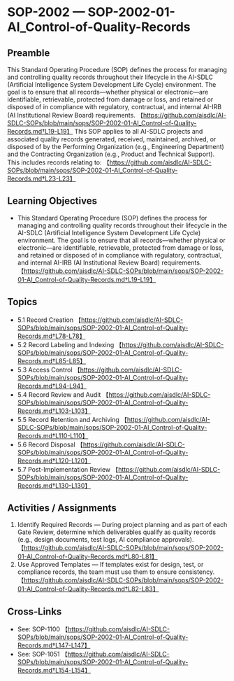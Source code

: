 # SOP-2002 — SOP-2002-01-AI\_Control-of-Quality-Records

## Preamble
This Standard Operating Procedure (SOP) defines the process for managing and controlling quality records throughout their lifecycle in the AI-SDLC (Artificial Intelligence System Development Life Cycle) environment. The goal is to ensure that all records—whether physical or electronic—are identifiable, retrievable, protected from damage or loss, and retained or disposed of in compliance with regulatory, contractual, and internal AI-IRB (AI Institutional Review Board) requirements. 【https://github.com/aisdlc/AI-SDLC-SOPs/blob/main/sops/SOP-2002-01-AI_Control-of-Quality-Records.md†L19-L19】
This SOP applies to all AI-SDLC projects and associated quality records generated, received, maintained, archived, or disposed of by the Performing Organization (e.g., Engineering Department) and the Contracting Organization (e.g., Product and Technical Support). This includes records relating to: 【https://github.com/aisdlc/AI-SDLC-SOPs/blob/main/sops/SOP-2002-01-AI_Control-of-Quality-Records.md†L23-L23】

## Learning Objectives
- This Standard Operating Procedure (SOP) defines the process for managing and controlling quality records throughout their lifecycle in the AI-SDLC (Artificial Intelligence System Development Life Cycle) environment. The goal is to ensure that all records—whether physical or electronic—are identifiable, retrievable, protected from damage or loss, and retained or disposed of in compliance with regulatory, contractual, and internal AI-IRB (AI Institutional Review Board) requirements. 【https://github.com/aisdlc/AI-SDLC-SOPs/blob/main/sops/SOP-2002-01-AI_Control-of-Quality-Records.md†L19-L19】

## Topics
- 5.1 Record Creation 【https://github.com/aisdlc/AI-SDLC-SOPs/blob/main/sops/SOP-2002-01-AI_Control-of-Quality-Records.md†L78-L78】
- 5.2 Record Labeling and Indexing 【https://github.com/aisdlc/AI-SDLC-SOPs/blob/main/sops/SOP-2002-01-AI_Control-of-Quality-Records.md†L85-L85】
- 5.3 Access Control 【https://github.com/aisdlc/AI-SDLC-SOPs/blob/main/sops/SOP-2002-01-AI_Control-of-Quality-Records.md†L94-L94】
- 5.4 Record Review and Audit 【https://github.com/aisdlc/AI-SDLC-SOPs/blob/main/sops/SOP-2002-01-AI_Control-of-Quality-Records.md†L103-L103】
- 5.5 Record Retention and Archiving 【https://github.com/aisdlc/AI-SDLC-SOPs/blob/main/sops/SOP-2002-01-AI_Control-of-Quality-Records.md†L110-L110】
- 5.6 Record Disposal 【https://github.com/aisdlc/AI-SDLC-SOPs/blob/main/sops/SOP-2002-01-AI_Control-of-Quality-Records.md†L120-L120】
- 5.7 Post-Implementation Review 【https://github.com/aisdlc/AI-SDLC-SOPs/blob/main/sops/SOP-2002-01-AI_Control-of-Quality-Records.md†L130-L130】

## Activities / Assignments
1) Identify Required Records — During project planning and as part of each Gate Review, determine which deliverables qualify as quality records (e.g., design documents, test logs, AI compliance approvals). 【https://github.com/aisdlc/AI-SDLC-SOPs/blob/main/sops/SOP-2002-01-AI_Control-of-Quality-Records.md†L80-L81】
2) Use Approved Templates — If templates exist for design, test, or compliance records, the team must use them to ensure consistency. 【https://github.com/aisdlc/AI-SDLC-SOPs/blob/main/sops/SOP-2002-01-AI_Control-of-Quality-Records.md†L82-L83】

## Cross-Links
- See: SOP-1100 【https://github.com/aisdlc/AI-SDLC-SOPs/blob/main/sops/SOP-2002-01-AI_Control-of-Quality-Records.md†L147-L147】
- See: SOP-1051 【https://github.com/aisdlc/AI-SDLC-SOPs/blob/main/sops/SOP-2002-01-AI_Control-of-Quality-Records.md†L154-L154】
